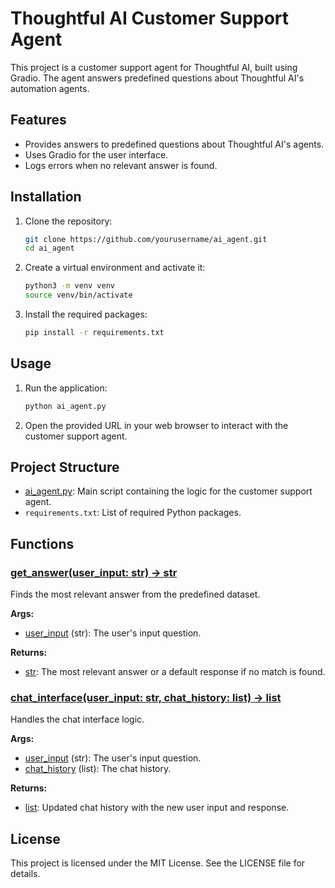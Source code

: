 # Thoughtful AI Customer Support Agent

This project is a customer support agent for Thoughtful AI, built using Gradio. The agent answers predefined questions about Thoughtful AI's automation agents.

## Features

- Provides answers to predefined questions about Thoughtful AI's agents.
- Uses Gradio for the user interface.
- Logs errors when no relevant answer is found.

## Installation

1. Clone the repository:
    ```sh
    git clone https://github.com/yourusername/ai_agent.git
    cd ai_agent
    ```

2. Create a virtual environment and activate it:
    ```sh
    python3 -m venv venv
    source venv/bin/activate
    ```

3. Install the required packages:
    ```sh
    pip install -r requirements.txt
    ```

## Usage

1. Run the application:
    ```sh
    python ai_agent.py
    ```

2. Open the provided URL in your web browser to interact with the customer support agent.

## Project Structure

- [ai_agent.py](http://_vscodecontentref_/0): Main script containing the logic for the customer support agent.
- `requirements.txt`: List of required Python packages.

## Functions

### [get_answer(user_input: str) -> str](http://_vscodecontentref_/1)

Finds the most relevant answer from the predefined dataset.

**Args:**
- [user_input](http://_vscodecontentref_/2) (str): The user's input question.

**Returns:**
- [str](http://_vscodecontentref_/3): The most relevant answer or a default response if no match is found.

### [chat_interface(user_input: str, chat_history: list) -> list](http://_vscodecontentref_/4)

Handles the chat interface logic.

**Args:**
- [user_input](http://_vscodecontentref_/5) (str): The user's input question.
- [chat_history](http://_vscodecontentref_/6) (list): The chat history.

**Returns:**
- [list](http://_vscodecontentref_/7): Updated chat history with the new user input and response.

## License

This project is licensed under the MIT License. See the LICENSE file for details.
